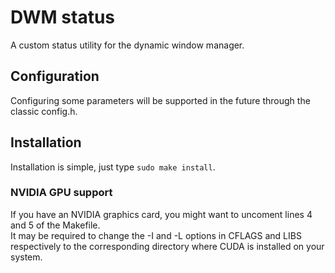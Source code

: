 # DWM status
A custom status utility for the dynamic window manager.

## Configuration
Configuring some parameters will be supported in the future through the classic config.h.

## Installation
Installation is simple, just type ```sudo make install```.
### NVIDIA GPU support
If you have an NVIDIA graphics card, you might want to uncoment lines 4 and 5 of the Makefile.<br>
It may be required to change the -I and -L options in CFLAGS and LIBS respectively to the corresponding directory where CUDA is installed on your system.
